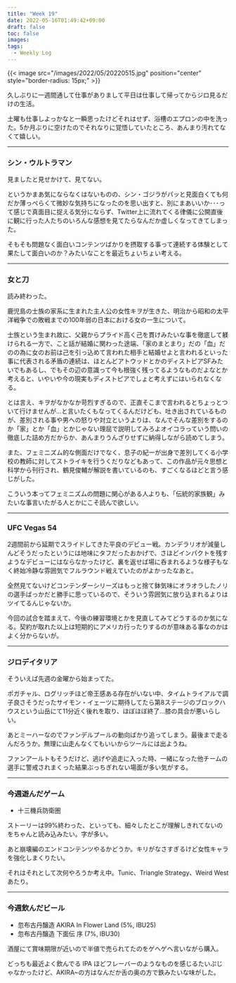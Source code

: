 ```yaml
---
title: "Week 19"
date: 2022-05-16T01:49:42+09:00
draft: false
toc: false
images:
tags:
  - Weekly Log
---
```


{{< image src="/images/2022/05/20220515.jpg" position="center" style="border-radius: 15px;" >}}

久しぶりに一週間通して仕事がありまして平日は仕事して帰ってからジロ見るだけの生活。

土曜も仕事しよっかなと一瞬思ったけどそれはせず、浴槽のエプロンの中を洗った。5か月ぶりに空けたのでそれなりに覚悟していたところ、あんまり汚れてなくて嬉しい。

---

### シン・ウルトラマン

見ましたと見せかけて、見てない。

というかまあ気にならなくはないものの、シン・ゴジラがパッと見面白くても何だか薄っぺらくて微妙な気持ちになったのを思い出すと、別にまあいいか･･･って感じで真面目に捉える気分にならず、Twitter上に流れてくる律儀に公開直後に観に行った人たちのいろんな感想を見てたらなんだか虚しくなってきてしまった。

そもそも問題なく面白いコンテンツばかりを摂取する事って連続する体験として果たして面白いのか？みたいなことを最近ちょいちょい考える。

---

### 女と刀

読み終わった。

鹿児島の士族の家系に生まれた主人公の女性キヲが生きた、明治から昭和の太平洋戦争での敗戦までの100年弱の日本における女の一生について。

士族という生まれ故に、父親からプライド高く己を貫けみたいな事を徹底して躾けられる一方で、こと話が結婚に関わった途端、「家のまとまり」だの「血」だのの為に女のお前は己を引っ込めて言われた相手と結婚せよと言われるといった事に代表される矛盾の連続は、ほとんどアトウッドとかのディストピアSFみたいでもあるし、でもその辺の意識って今も根強く残ってるようなものだよなとか考えると、いやいや今の現実もディストピアでしょと考えずにはいられなくなる。

とは言え、キヲがなかなか苛烈すぎるので、正直そこまで言われるとちょっとついて行けませんが…と言いたくもなってくるんだけども、吐き出されているものが、差別される事や男への怒りや対立というよりは、なんでそんな差別をするのか「家」とか「血」とかじゃない理屈で説明してみろよオイコラっていう問いの徹底した詰め方だからか、あんまりうんざりせずに納得しながら読めてしまう。

また、フェミニズム的な側面だけでなく、息子の紀一が出身で差別してくる小学校の教師に対してストライキを行うくだりなどもあって、この作品が元々思想と科学から刊行され、鶴見俊輔が解説を書いているのも、すごくなるほどと言う感じがした。

こういう本ってフェミニズムの問題に関心がある人よりも、「伝統的家族観」みたいな事言いたがる人とかにこそ読んで欲しい。

---

### UFC Vegas 54

2週間前から延期でスライドしてきた平良のデビュー戦。カンデラリオが減量しんどそうだったというには地味にタフだったおかげで、さほどインパクトを残すようなデビューにはならなかったけど、裏を返せば場に呑まれるような様子もなく終始冷静な雰囲気でフルラウンド戦えていたのがよかったなあと。  

全然見てないけどコンテンダーシリーズはもっと捨て鉢気味にオラオラしたノリの選手ばっかだと勝手に思っているので、そういう雰囲気に放り込まれるよりはツイてるんじゃないか。

今回の試合を踏まえて、今後の練習環境とかを見直してみてどうするのか気になる。契約が取れた以上は短期的にアメリカ行ったりするのが意味ある事なのかはよく分からないが。

---

### ジロデイタリア

そういえば先週の金曜から始まってた。

ポガチャル、ログリッチほど帝王感ある存在がいない中、タイムトライアルで調子良さそうだったサイモン・イェーツに期待してたら第8ステージのブロックハウスという山岳にて11分近く後れを取り、ほぼほぼ終了…膝の具合が悪いらしい。

あとミーハーなのでファンデルプールの動向ばかり追ってしまう。最後まで走るんだろうか。無理に山走んなくてもいいからツールには出ようね。

ファンアールトもそうだけど、逃げや追走に入った時、一緒になった他チームの選手に警戒されまくった結果ぶっちぎれない場面が多い気がする。

---

### 今週遊んだゲーム

- 十三機兵防衛圏

ストーリーは99%終わった、といっても、細々したとこが理解しきれてないのをちゃんと読み込みたい。字が多い。

あと崩壊編のエンドコンテンツやるかどうか。キリがなさすぎるけど女性キャラを強化しまくりたい。

それはそれとして次何やろうか考え中。Tunic、Triangle Strategy、Weird West あたり。

---

### 今週飲んだビール

- 忽布古丹醸造 AKIRA In Flower Land (5%, IBU25)
- 忽布古丹醸造 下面伝 序 (7%, IBU30)

酒屋にて賞味期限が近いので半値で売られてたのをゲヘゲヘ言いながら購入。

どっちも最近よく飲んでる IPA ほどフレーバーのようなものを感じるたいぷじゃなかったけど、AKIRA~の方はなんだか舌の奥の方で鉄みたいな味がした。